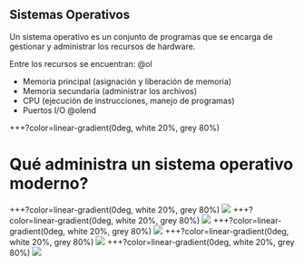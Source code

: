 ## Sistemas Operativos

Un sistema operativo es un conjunto de programas que se encarga de gestionar y administrar los recursos de hardware.

Entre los recursos se encuentran:
@ol
* Memoria principal (asignación y liberación de memoria)
* Memoria secundaria (administrar los archivos)
* CPU (ejecución de instrucciones, manejo de programas)
* Puertos I/O
@olend

+++?color=linear-gradient(0deg, white 20%, grey 80%) 
# Qué administra un sistema operativo moderno?

+++?color=linear-gradient(0deg, white 20%, grey 80%)
![](img/OS_functions_1.png)
+++?color=linear-gradient(0deg, white 20%, grey 80%)
![](img/OS_functions_2.png)
+++?color=linear-gradient(0deg, white 20%, grey 80%)
![](img/OS_functions_3.png)
+++?color=linear-gradient(0deg, white 20%, grey 80%)
![](img/OS_functions_4.png)
+++?color=linear-gradient(0deg, white 20%, grey 80%)
![](img/OS_functions_5.png)
